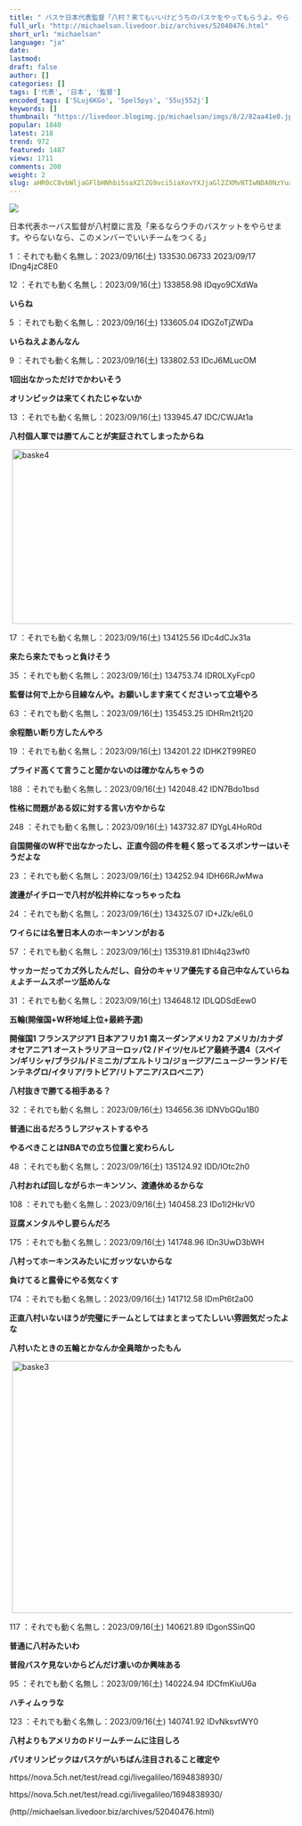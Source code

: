 ```yaml
---
title: " バスケ日本代表監督「八村？来てもいいけどうちのバスケをやってもらうよ。やらないなら要らない」"
full_url: "http://michaelsan.livedoor.biz/archives/52040476.html"
short_url: "michaelsan"
language: "ja"
date: 
lastmod: 
draft: false
author: []
categories: []
tags: ['代表', '日本', '監督']
encoded_tags: ['5Luj6KGo', '5pel5pys', '55uj552j']
keywords: []
thumbnail: "https://livedoor.blogimg.jp/michaelsan/imgs/8/2/82aa41e0.jpg"
popular: 1840
latest: 218
trend: 972
featured: 1487
views: 1711
comments: 200
weight: 2
slug: aHR0cC8vbWljaGFlbHNhbi5saXZlZG9vci5iaXovYXJjaGl2ZXMvNTIwNDA0NzYuaHRtbA==
---
```


![](https://livedoor.blogimg.jp/michaelsan/imgs/8/2/82aa41e0.jpg)

<div><p>日本代表ホーバス監督が八村塁に言及「来るならウチのバスケットをやらせます。やらないなら、このメンバーでいいチームをつくる」</p><p>1 ：それでも動く名無し：2023/09/16(土) 133530.06733 2023/09/17 IDng4jzC8E0</p><p>12 ：それでも動く名無し：2023/09/16(土) 133858.98 IDqyo9CXdWa</p><b><p>いらね </p></b><p>5 ：それでも動く名無し：2023/09/16(土) 133605.04 IDGZoTjZWDa</p><p><b>いらねえよあんなん </b></p><p>9 ：それでも動く名無し：2023/09/16(土) 133802.53 IDcJ6MLucOM</p><p><b><p>1回出なかっただけでかわいそう</p></b></p><p><b><p></p></b></p><b><p>オリンピックは来てくれたじゃないか </p></b><p>13 ：それでも動く名無し：2023/09/16(土) 133945.47 IDC/CWJAt1a</p><b><p><p>八村個人軍では勝てんことが実証されてしまったからね </p></p></b><a target='_blank' title='baske4' href='https//livedoor.blogimg.jp/michaelsan/imgs/2/6/26490fc9.jpg'><img class='pict' hspace='5' alt='baske4' border='0' height='314' width='680' src='https//livedoor.blogimg.jp/michaelsan/imgs/2/6/26490fc9-s.jpg'></a><p>17 ：それでも動く名無し：2023/09/16(土) 134125.56 IDc4dCJx31a</p><b><p>来たら来たでもっと負けそう </p></b><p>35 ：それでも動く名無し：2023/09/16(土) 134753.74 IDR0LXyFcp0</p><p><b>監督は何で上から目線なんや。お願いします来てくださいって立場やろ </b></p><p></p><p>63 ：それでも動く名無し：2023/09/16(土) 135453.25 IDHRm2t1j20</p><b><p>余程酷い断り方したんやろ </p></b><p>19 ：それでも動く名無し：2023/09/16(土) 134201.22 IDHK2T99RE0</p><b><p>プライド高くて言うこと聞かないのは確かなんちゃうの </p></b><p>188 ：それでも動く名無し：2023/09/16(土) 142048.42 IDN7Bdo1bsd</p><b><p>性格に問題がある奴に対する言い方やからな </p></b><p>248 ：それでも動く名無し：2023/09/16(土) 143732.87 IDYgL4HoR0d</p><p><p></p></p><p><b><p>自国開催のW杯で出なかったし、正直今回の件を軽く怒ってるスポンサーはいそうだよな </p></b></p><p>23 ：それでも動く名無し：2023/09/16(土) 134252.94 IDH66RJwMwa</p><b><p>渡邊がイチローで八村が松井枠になっちゃったね </p></b><p>24 ：それでも動く名無し：2023/09/16(土) 134325.07 ID+JZk/e6L0</p><b><p>ワイらには名誉日本人のホーキンソンがおる </p></b><p>57 ：それでも動く名無し：2023/09/16(土) 135319.81 IDhI4q23wf0</p><b><p>サッカーだってカズ外したんだし、自分のキャリア優先する自己中なんていらねぇよチームスポーツ舐めんな </p></b><p>31 ：それでも動く名無し：2023/09/16(土) 134648.12 IDLQDSdEew0</p><p><b><p><p>五輪(開催国+W杯地域上位+最終予選)</p></p></b></p><p><b><p><p></p></p></b></p><b><p><p>開催国1 フランスアジア1 日本アフリカ1 南スーダンアメリカ2 アメリカ/カナダオセアニア1 オーストラリアヨーロッパ2 /ドイツ/セルビア最終予選4（スペイン/ギリシャ/ブラジル/ドミニカ/プエルトリコ/ジョージア/ニュージーランド/モンテネグロ/イタリア/ラトビア/リトアニア/スロベニア）</p></p></b><b><p><p>八村抜きで勝てる相手ある？ </p></p></b><p>32 ：それでも動く名無し：2023/09/16(土) 134656.36 IDNVbGQu1B0</p><p><b><p>普通に出るだろうしアジャストするやろ</p></b></p><p><b><p></p></b></p><b><p>やるべきことはNBAでの立ち位置と変わらんし </p></b><p>48 ：それでも動く名無し：2023/09/16(土) 135124.92 IDD/IOtc2h0</p><b><p>八村おれば回しながらホーキンソン、渡邉休めるからな </p></b><p>108 ：それでも動く名無し：2023/09/16(土) 140458.23 IDo1l2HkrV0</p><b><p>豆腐メンタルやし要らんだろ </p></b><p>175 ：それでも動く名無し：2023/09/16(土) 141748.96 IDn3UwD3bWH</p><p><b><p>八村ってホーキンスみたいにガッツないからな</p></b></p><p><b><p></p></b></p><b><p>負けてると露骨にやる気なくす </p></b><p>174 ：それでも動く名無し：2023/09/16(土) 141712.58 IDmPt6t2a00</p><p><b><p><p>正直八村いないほうが完璧にチームとしてはまとまってたしいい雰囲気だったよな</p></p></b></p><p><b><p><p></p></p></b></p><b><p><p>八村いたときの五輪とかなんか全員暗かったもん </p></p></b><a href='https//livedoor.blogimg.jp/michaelsan/imgs/0/d/0d25a981.jpg' title='baske3' target='_blank'><img src='https//livedoor.blogimg.jp/michaelsan/imgs/0/d/0d25a981-s.jpg' width='680' height='453' border='0' alt='baske3' hspace='5' class='pict'></a><p>117 ：それでも動く名無し：2023/09/16(土) 140621.89 IDgonSSinQ0</p><p><b><p>普通に八村みたいわ</p></b></p><p><b><p></p></b></p><b><p>普段バスケ見ないからどんだけ凄いのか興味ある </p></b><p>95 ：それでも動く名無し：2023/09/16(土) 140224.94 IDCfmKiuU6a</p><b><p>ハチィムゥラな </p></b><p>123 ：それでも動く名無し：2023/09/16(土) 140741.92 IDvNksvtWY0</p><p><b><p>八村よりもアメリカのドリームチームに注目しろ</p></b></p><p><b><p></p></b></p><b><p>パリオリンピックはバスケがいちばん注目されること確定や</p></b>https//nova.5ch.net/test/read.cgi/livegalileo/1694838930/<br clear='all'> <p id='a6850dc6aefc0d5bbff2bea180d92d89'> </p> <p id='a6850dc6aefc0d5bbff2bea180d92d89'> </p> <p class='alistcloud-container-6795'></p> <p>https//nova.5ch.net/test/read.cgi/livegalileo/1694838930/</p></div>

(http//michaelsan.livedoor.biz/archives/52040476.html)
